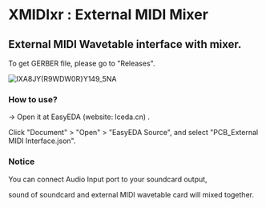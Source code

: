 # XMIDIxr : External MIDI Mixer

## External MIDI Wavetable interface with mixer. 

To get GERBER file, please go to "Releases".

![IXA8JY(R9WDW0R}Y149_5NA](https://user-images.githubusercontent.com/69373938/163709056-6aae8bd9-1794-45d3-bb3d-91337b74301e.png)

### How to use?

-> Open it at EasyEDA (website: lceda.cn) .

Click "Document" > "Open" > "EasyEDA Source", and select "PCB_External MIDI Interface.json".

### Notice

You can connect Audio Input port to your soundcard output,

sound of soundcard and external MIDI wavetable card will mixed together.
